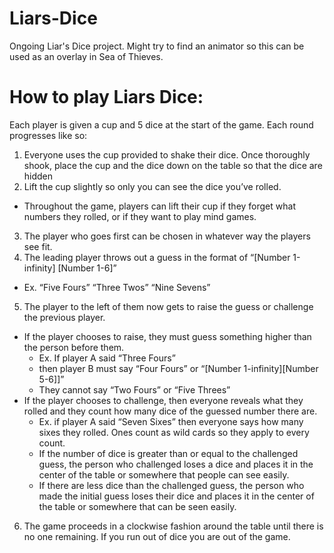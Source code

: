 # Liars-Dice
Ongoing Liar's Dice project. Might try to find an animator so this can be used as an overlay in Sea of Thieves.

# How to play Liars Dice:

Each player is given a cup and 5 dice at the start of the game. Each round progresses like so:

1. Everyone uses the cup provided to shake their dice. Once thoroughly shook, place the cup and the dice down on the table so that the dice are hidden
2. Lift the cup slightly so only you can see the dice you’ve rolled.
  - Throughout the game, players can lift their cup if they forget what numbers they rolled, or if they want to play mind games.
3. The player who goes first can be chosen in whatever way the players see fit.
4. The leading player throws out a guess in the format of “[Number 1-infinity] [Number 1-6]”
  - Ex. “Five Fours” “Three Twos” “Nine Sevens”
5. The player to the left of them now gets to raise the guess or challenge the previous player.
  - If the player chooses to raise, they must guess something higher than the person before them. 
    - Ex. If player A said “Three Fours” 
    - then player B must say “Four Fours” or “[Number 1-infinity][Number 5-6]]” 
    - They cannot say “Two Fours” or “Five Threes”
  - If the player chooses to challenge, then everyone reveals what they rolled and they count how many dice of the guessed number there are.
    - Ex. if player A said “Seven Sixes” then everyone says how many sixes they rolled. Ones count as wild cards so they apply to every count.
    - If the number of dice is greater than or equal to the challenged guess, the person who challenged loses a dice and places it in the center of the table or somewhere that people can see easily.
    - If there are less dice than the challenged guess, the person who made the initial guess loses their dice and places it in the center of the table or somewhere that can be seen easily.
6. The game proceeds in a clockwise fashion around the table until there is no one remaining. If you run out of dice you are out of the game.
